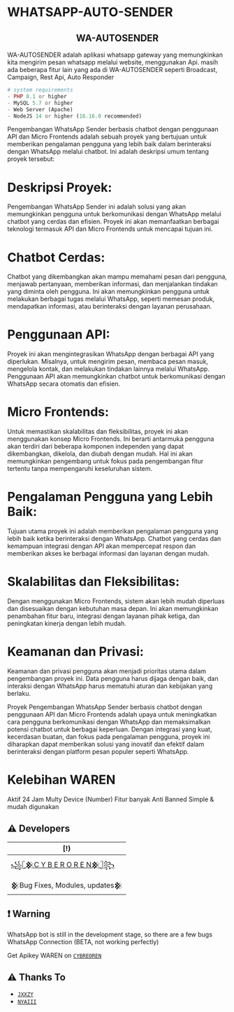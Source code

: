 # WHATSAPP-AUTO-SENDER
## <center>WA-AUTOSENDER</center>

WA-AUTOSENDER adalah aplikasi whatsapp gateway yang memungkinkan kita mengirim pesan whatsapp melalui website, menggunakan Api. masih ada beberapa fitur lain yang ada di WA-AUTOSENDER seperti Broadcast, Campaign, Rest Api, Auto Responder
<br>

```php
# system requirements
- PHP 8.1 or higher
- MySQL 5.7 or higher
- Web Server (Apache)
- NodeJS 14 or higher (16.16.0 recommended)
```

Pengembangan WhatsApp Sender berbasis chatbot dengan penggunaan API dan Micro Frontends adalah sebuah proyek yang bertujuan untuk memberikan pengalaman pengguna yang lebih baik dalam berinteraksi dengan WhatsApp melalui chatbot. Ini adalah deskripsi umum tentang proyek tersebut:

# Deskripsi Proyek:
Pengembangan WhatsApp Sender ini adalah solusi yang akan memungkinkan pengguna untuk berkomunikasi dengan WhatsApp melalui chatbot yang cerdas dan efisien. Proyek ini akan memanfaatkan berbagai teknologi termasuk API dan Micro Frontends untuk mencapai tujuan ini.

# Chatbot Cerdas:
Chatbot yang dikembangkan akan mampu memahami pesan dari pengguna, menjawab pertanyaan, memberikan informasi, dan menjalankan tindakan yang diminta oleh pengguna. Ini akan memungkinkan pengguna untuk melakukan berbagai tugas melalui WhatsApp, seperti memesan produk, mendapatkan informasi, atau berinteraksi dengan layanan perusahaan.

# Penggunaan API:
Proyek ini akan mengintegrasikan WhatsApp dengan berbagai API yang diperlukan. Misalnya, untuk mengirim pesan, membaca pesan masuk, mengelola kontak, dan melakukan tindakan lainnya melalui WhatsApp. Penggunaan API akan memungkinkan chatbot untuk berkomunikasi dengan WhatsApp secara otomatis dan efisien.

# Micro Frontends:
Untuk memastikan skalabilitas dan fleksibilitas, proyek ini akan menggunakan konsep Micro Frontends. Ini berarti antarmuka pengguna akan terdiri dari beberapa komponen independen yang dapat dikembangkan, dikelola, dan diubah dengan mudah. Hal ini akan memungkinkan pengembang untuk fokus pada pengembangan fitur tertentu tanpa mempengaruhi keseluruhan sistem.

# Pengalaman Pengguna yang Lebih Baik:
Tujuan utama proyek ini adalah memberikan pengalaman pengguna yang lebih baik ketika berinteraksi dengan WhatsApp. Chatbot yang cerdas dan kemampuan integrasi dengan API akan mempercepat respon dan memberikan akses ke berbagai informasi dan layanan dengan mudah.

# Skalabilitas dan Fleksibilitas:
Dengan menggunakan Micro Frontends, sistem akan lebih mudah diperluas dan disesuaikan dengan kebutuhan masa depan. Ini akan memungkinkan penambahan fitur baru, integrasi dengan layanan pihak ketiga, dan peningkatan kinerja dengan lebih mudah.

# Keamanan dan Privasi:
Keamanan dan privasi pengguna akan menjadi prioritas utama dalam pengembangan proyek ini. Data pengguna harus dijaga dengan baik, dan interaksi dengan WhatsApp harus mematuhi aturan dan kebijakan yang berlaku.

Proyek Pengembangan WhatsApp Sender berbasis chatbot dengan penggunaan API dan Micro Frontends adalah upaya untuk meningkatkan cara pengguna berkomunikasi dengan WhatsApp dan memaksimalkan potensi chatbot untuk berbagai keperluan. Dengan integrasi yang kuat, kecerdasan buatan, dan fokus pada pengalaman pengguna, proyek ini diharapkan dapat memberikan solusi yang inovatif dan efektif dalam berinteraksi dengan platform pesan populer seperti WhatsApp.

# Kelebihan WAREN

Aktif 24 Jam
Multy Device (Number)
Fitur banyak
Anti Banned
Simple & mudah digunakan


## ⚠️ Developers
  <div align="center">
  
| [!) |
|----|
| [꧁𓊈𒆜C Y B E R O R E N𒆜𓊉꧂](https://github.com/jxxzy) |
|  𒆜Bug Fixes, Modules, updates𒆜 |
  
  </div>

## ❗ Warning
WhatsApp bot is still in the development stage, so there are a few bugs
WhatsApp Connection (BETA, not working perfectly)

Get Apikey WAREN on [`CYBREOREN`](https://wasenderauto.github.io/Proposal-P3/)


## ⚠️ Thanks To
* [`JXXZY`](https://github.com/jxxzy)
* [`NYAIII`](https://github.com/marjuniatiputri)